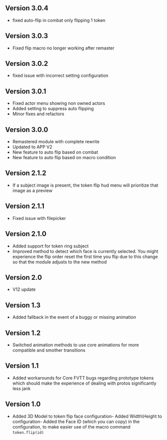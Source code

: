 ## Version 3.0.4
- fixed auto-flip in combat only flipping 1 token

## Version 3.0.3
- Fixed flip macro no longer working after remaster

## Version 3.0.2
- fixed issue with incorrect setting configuration

## Version 3.0.1
- Fixed actor menu showing non owned actors
- Added setting to suppress auto flipping
- Minor fixes and refactors

## Version 3.0.0
- Remastered module with complete rewrite
- Updated to APP V2
- New feature to auto flip based on combat
- New feature to auto flip based on macro condition

## Version 2.1.2
- If a subject image is present, the token flip hud menu will prioritize that image as a preview

## Version 2.1.1
- Fixed issue with filepicker

## Version 2.1.0
- Added support for token ring subject
- Improved method to detect which face is currently selected. You might experience the flip order reset the first time you flip due to this change so that the module adjusts to the new method

## Version 2.0
- V12 update

## Version 1.3
- Added fallback in the event of a buggy or missing animation

## Version 1.2
- Switched animation methods to use core animations for more compatible and smother transitions

## Version 1.1
- Added workarounds for Core FVTT bugs regarding prototype tokens which should make the experience of dealing with protos significantly less jank

## Version 1.0
- Added 3D Model to token flip face configuration- Added Width\Height to configuration- Added the Face ID (which you can copy) in the configuration, to make easier use of the macro command `token.flip(id)`

